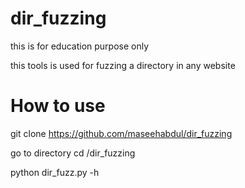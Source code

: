 # dir_fuzzing
this is for education purpose only 

this tools is used for fuzzing a directory in any website

# How to use

git clone https://github.com/maseehabdul/dir_fuzzing 

go to directory cd /dir_fuzzing 

python dir_fuzz.py -h 
